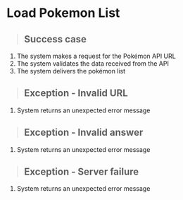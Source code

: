 # Load Pokemon List

> ## Success case
1. The system makes a request for the Pokémon API URL
2. The system validates the data received from the API
3. The system delivers the pokémon list

> ## Exception - Invalid URL
1. System returns an unexpected error message

> ## Exception - Invalid answer
1. System returns an unexpected error message

> ## Exception - Server failure
1. System returns an unexpected error message